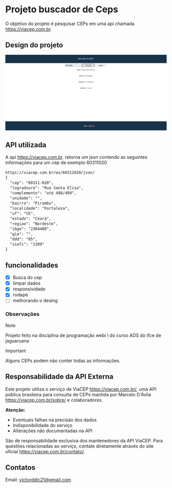 # Projeto buscador de Ceps

O objetivo do projeto é pesquisar CEPs em uma api chamada https://viacep.com.br.

## Design do projeto

![Design do projeto](image.png)

## API utilizada

A api https://viacep.com.br. retorna um json contendo as seguintes informações para um cep de exemplo 60311020
```
https://viacep.com.br/ws/60311020/json/
{
  "cep": "60311-020",
  "logradouro": "Rua Santa Elisa",
  "complemento": "até 498/499",
  "unidade": "",
  "bairro": "Pirambu",
  "localidade": "Fortaleza",
  "uf": "CE",
  "estado": "Ceará",
  "regiao": "Nordeste",
  "ibge": "2304400",
  "gia": "",
  "ddd": "85",
  "siafi": "1389"
}
```
## funcionalidades

- [x] Busca do cep
- [x] limpar dados
- [x] responsividade
- [x] rodapé
- [ ] melhorando o desing

### Observações
> [!NOTE]
> Projeto feito na disciplina de programação webi I do curso ADS do ifce de jaguaruana

> [!IMPORTANT]
> Alguns CEPs podem não conter todas as informações.
## Responsabilidade da API Externa
Este projeto utiliza o serviço de ViaCEP https://viacep.com.br/, uma API pública brasileira para consulta de CEPs mantida por Marcelo D'Ávila https://viacep.com.br/sobre/ e colaboradores. 

**Atenção:**  
- Eventuais falhas na precisão dos dados  
- Indisponibilidade do serviço  
- Alterações não documentadas na API  

São de responsabilidade exclusiva dos mantenedores da API ViaCEP. Para questões relacionadas ao serviço, contate diretamente através do site oficial https://viacep.com.br/contato/.

## Contatos
Email: victorddlc21@gmail.com